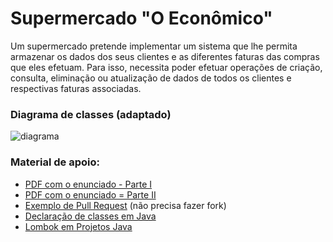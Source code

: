 # Supermercado "O Econômico"
Um supermercado pretende implementar um sistema que lhe permita armazenar os dados dos seus clientes e as diferentes faturas das compras que eles efetuam. Para
isso, necessita poder efetuar operações de criação, consulta, eliminação ou atualização de dados de todos os clientes e respectivas faturas associadas.

### Diagrama de classes (adaptado)
![diagrama](https://user-images.githubusercontent.com/70298438/158505653-eff7f0d9-9d3d-4089-9113-91289530482d.jpeg)

### Material de apoio:
- [PDF com o enunciado - Parte I](https://drive.google.com/file/d/1FAeCq3fpPcaXyBgWIcBqHfQG7vSpUah7/view)
- [PDF com o enunciado = Parte II](https://drive.google.com/file/d/1NXuKXJ5x11DeIklbTNCCTLEJtQU0hqrc/view)
- [Exemplo de Pull Request](https://github.com/aprenda-git/pull-request) (não precisa fazer fork)
- [Declaração de classes em Java](https://www.devmedia.com.br/java-declaracao-e-utilizacao-de-classes/38374)
- [Lombok em Projetos Java](https://receitasdecodigo.com.br/java/como-usar-o-lombok-em-projetos-java)
